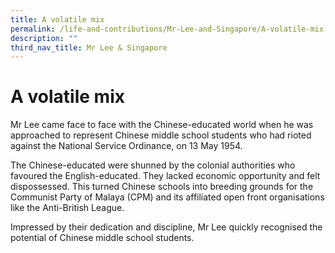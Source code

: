 ```yaml
---
title: A volatile mix
permalink: /life-and-contributions/Mr-Lee-and-Singapore/A-volatile-mix
description: ""
third_nav_title: Mr Lee & Singapore
---
```

# A volatile mix #

Mr Lee came face to face with the Chinese-educated world when he was approached to represent Chinese middle school students who had rioted against the National Service Ordinance, on 13 May 1954.


The Chinese-educated were shunned by the colonial authorities who favoured the English-educated. They lacked economic opportunity and felt dispossessed. This turned Chinese schools into breeding grounds for the Communist Party of Malaya (CPM) and its affiliated open front organisations like the Anti-British League.


Impressed by their dedication and discipline, Mr Lee quickly recognised the potential of Chinese middle school students.